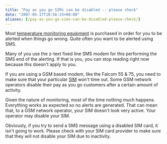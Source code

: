 ```yaml
---
title: "Pay as you go SIMs can be disabled -- please check"
date: "2007-05-17T10:56:33+00:00"
aliases: [/pay-as-you-go-sims-can-be-disabled-please-check/]
---
```


Most [temperature monitoring equipment](https://www.openxtra.co.uk/environment-monitors.html) is purchased in order for you to be alerted when things go wrong. Quite often you want to be alerted using SMS.

Many of you use the z-text fixed line SMS modem for this performing the SMS end of the alerting. If that is you, you can stop reading right now because this doesn't apply to you.

If you are using a GSM based modem, like the Falcom 55 &amp; 75, you need to make sure that your particular [SIM](https://en.wikipedia.org/wiki/Subscriber_Identity_Module) won't time out. Some GSM network operators disable their pay as you go customers after a certain amount of activity.

Given the nature of monitoring, most of the time nothing much happens. Everything works as expected so no alerts are generated. That can mean that, to a GSM network operator, your SIM doesn't look very active. Your operator may disable your SIM.

Obviously, if you try to send a SMS message using a disabled SIM card, it isn't going to work. Please check with your SIM card provider to make sure that they will not disable your SIM due to inactivity.
